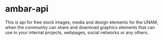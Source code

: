 # ambar-api
This is api for free stock images, media and design elements for the UNAM, when the community can share and download graphics elements that can use in your internal projects, webpages, social networks or any others.
